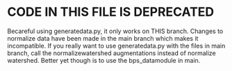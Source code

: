 # CODE IN THIS FILE IS DEPRECATED
Becareful using generatedata.py, it only works on THIS branch. Changes to normalize data have been made in the main branch which makes it incompatible. If you really want to use generatedata.py with the files in
main branch, call the normalizewatershed augmentations instead of normalize watershed. Better yet though is to use the bps_datamodule in main.
